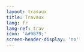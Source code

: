 ```yaml
---
layout: travaux
title: Travaux
lang: fr
lang-ref: trav
icon: '&#9879;'
screen-header-display: 'no'
---
```

